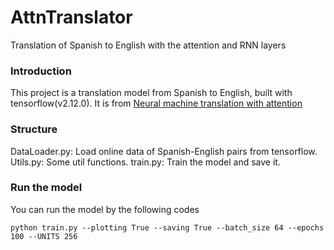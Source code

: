 # AttnTranslator
Translation of Spanish to English with the attention and RNN layers
### Introduction
This project is a translation model from Spanish to English, built with tensorflow(v2.12.0). It is from [Neural machine translation with attention](https://tensorflow.google.cn/text/tutorials/nmt_with_attention)
### Structure
DataLoader.py: Load online data of Spanish-English pairs from tensorflow.
Utils.py: Some util functions.
train.py: Train the model and save it.
### Run the model
You can run the model by the following codes
```
python train.py --plotting True --saving True --batch_size 64 --epochs 100 --UNITS 256
```
